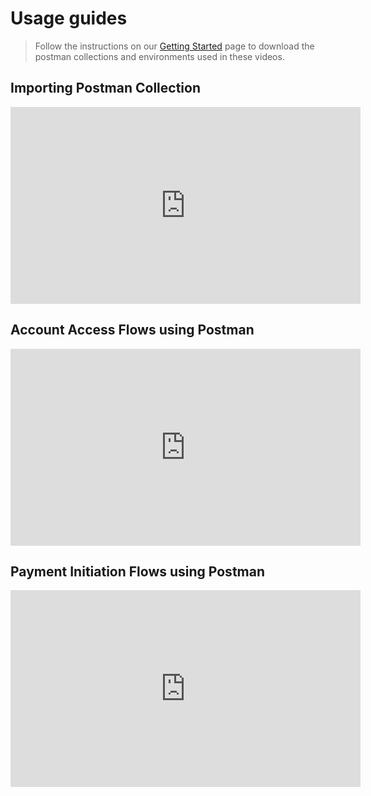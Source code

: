 # Usage guides

<!-- theme: info -->


> Follow the instructions on our [Getting Started](../70-getting-started.md) page to download the postman collections and environments used in these videos.


## Importing Postman Collection

<iframe width="560" height="315" src="https://www.youtube.com/embed/UAhLjl7BudY" frameborder="0" allow="accelerometer; autoplay; clipboard-write; encrypted-media; gyroscope; picture-in-picture" allowfullscreen></iframe>

## Account Access Flows using Postman

<iframe width="560" height="315" src="https://www.youtube.com/embed/kbVv33yeviQ" frameborder="0" allow="accelerometer; autoplay; clipboard-write; encrypted-media; gyroscope; picture-in-picture" allowfullscreen></iframe>

## Payment Initiation Flows using Postman

<iframe width="560" height="315" src="https://www.youtube.com/embed/hE6-2QPj3IQ" frameborder="0" allow="accelerometer; autoplay; clipboard-write; encrypted-media; gyroscope; picture-in-picture" allowfullscreen></iframe>